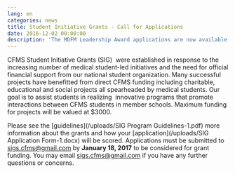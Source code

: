 ```yaml
---
lang: en
categories: news
title: Student Initiative Grants - Call for Applications
date: 2016-12-02 00:00:00
description: 'The MDFM Leadership Award applications are now available. Every school will have one winner of $2000, a certificate of recognition and subsidized travel to the CFMS Spring General Meeting in Winnipeg. Deadline January 13th, 2017.'
---
```



CFMS Student Initiative Grants (SIG)  were established in response to the increasing number of medical student-led initiatives and the need for official financial support from our national student organization. Many successful projects have benefitted from direct CFMS funding including charitable, educational and social projects all spearheaded by medical students. Our goal is to assist students in realizing  innovative programs that promote interactions between CFMS students in member schools. Maximum funding for projects will be valued at $3000.

Please see the [guidelines](/uploads/SIG Program Guidelines-1.pdf) more information about the grants and how your [application](/uploads/SIG Application Form-1.docx) will be scored. Applications must be submitted to sigs.cfms@gmail.com by **January 18, 2017** to be considered for grant funding. You may email sigs.cfms@gmail.com if you have any further questions or concerns.